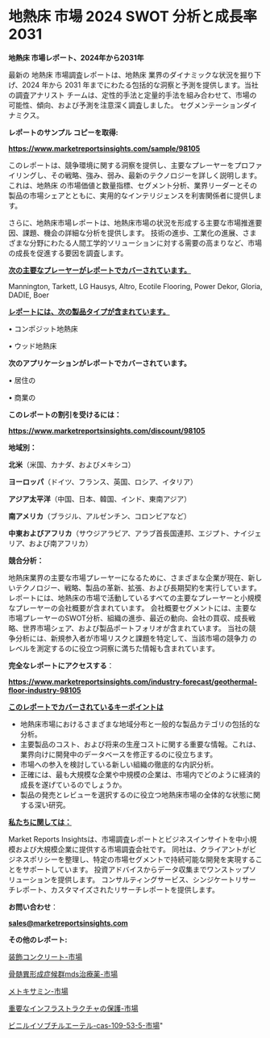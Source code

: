 # 地熱床 市場 2024 SWOT 分析と成長率 2031

<strong>地熱床 市場レポート、2024年から2031年</strong>

最新の 地熱床 市場調査レポートは、地熱床 業界のダイナミックな状況を掘り下げ、2024 年から 2031 年までにわたる包括的な洞察と予測を提供します。当社の調査アナリスト チームは、定性的手法と定量的手法を組み合わせて、市場の可能性、傾向、および予測を注意深く調査しました。 セグメンテーションダイナミクス。



<strong>レポートのサンプル コピーを取得:</strong> <a href=https://www.marketreportsinsights.com/sample/98105>

<strong><u>https://www.marketreportsinsights.com/sample/98105</u></strong></a>

このレポートは、競争環境に関する洞察を提供し、主要なプレーヤーをプロファイリングし、その戦略、強み、弱み、最新のテクノロジーを詳しく説明します。 これは、地熱床 の市場価値と数量指標、セグメント分析、業界リーダーとその製品の市場シェアとともに、実用的なインテリジェンスを利害関係者に提供します。

さらに、地熱床市場レポートは、地熱床市場の状況を形成する主要な市場推進要因、課題、機会の詳細な分析を提供します。 技術の進歩、工業化の進展、さまざまな分野にわたる人間工学的ソリューションに対する需要の高まりなど、市場の成長を促進する要因を調査します。



<strong><u>次の主要なプレーヤーがレポートでカバーされています。</u></strong>

Mannington, Tarkett, LG Hausys, Altro, Ecotile Flooring, Power Dekor, Gloria, DADIE, Boer



<strong><u><b>レポートには、次の製品タイプが含まれています。</b></u></strong>

• コンポジット地熱床

• ウッド地熱床



<strong><b>次のアプリケーションがレポートでカバーされています。</b></strong>

• 居住の

• 商業の



<strong><b>このレポートの割引を受けるには：</b></strong><a href=https://www.marketreportsinsights.com/discount/98105>

<strong><u>https://www.marketreportsinsights.com/discount/98105</u></strong></a>



<strong>地域別：</strong>



<strong>北米</strong>（米国、カナダ、およびメキシコ）



<strong>ヨーロッパ</strong>（ドイツ、フランス、英国、ロシア、イタリア）



<strong>アジア太平洋</strong>（中国、日本、韓国、インド、東南アジア）



<strong>南アメリカ</strong>（ブラジル、アルゼンチン、コロンビアなど）



<strong>中東およびアフリカ</strong>（サウジアラビア、アラブ首長国連邦、エジプト、ナイジェリア、および南アフリカ）



<strong>競合分析：</strong>

地熱床業界の主要な市場プレーヤーになるために、さまざまな企業が現在、新しいテクノロジー、戦略、製品の革新、拡張、および長期契約を実行しています。 レポートには、地熱床の市場で活動しているすべての主要なプレーヤーと小規模なプレーヤーの会社概要が含まれています。 会社概要セグメントには、主要な市場プレーヤーのSWOT分析、組織の進歩、最近の動向、会社の買収、成長戦略、世界市場シェア、および製品ポートフォリオが含まれています。 当社の競争分析には、新規参入者が市場リスクと課題を特定して、当該市場の競争力 のレベルを測定するのに役立つ洞察に満ちた情報も含まれています。



<strong>完全なレポートにアクセスする</strong>：

<a href=https://www.marketreportsinsights.com/industry-forecast/geothermal-floor-industry-98105>

<strong><u>https://www.marketreportsinsights.com/industry-forecast/geothermal-floor-industry-98105</u></strong></a>



<strong><u><b>このレポートでカバーされているキーポイントは</b></u></strong>
<ul>
  <li>地熱床市場におけるさまざまな地域分布と一般的な製品カテゴリの包括的な分析。</li>
  <li>主要製品のコスト、および将来の生産コストに関する重要な情報。これは、業界向けに開発中のデータベースを修正するのに役立ちます。</li>
  <li>市場への参入を検討している新しい組織の徹底的な内訳分析。</li>
  <li>正確には、最も大規模な企業や中規模の企業は、市場内でどのように経済的成長を遂げているのでしょうか。</li>
  <li>製品の発売とレビューを選択するのに役立つ地熱床市場の全体的な状態に関する深い研究。</li>
</ul>


<strong><u><b>私たちに関しては：</b></u></strong>

Market Reports Insightsは、市場調査レポートとビジネスインサイトを中小規模および大規模企業に提供する市場調査会社です。 同社は、クライアントがビジネスポリシーを整理し、特定の市場セグメントで持続可能な開発を実現することをサポートしています。 投資アドバイスからデータ収集までワンストップソリューションを提供します。 コンサルティングサービス、シンジケートリサーチレポート、カスタマイズされたリサーチレポートを提供します。



<strong><b>お問い合わせ</b></strong>：

<a href=mailto:sales@marketreportsinsights.com>

<strong><u>sales@marketreportsinsights.com</u></strong></a>



<strong>その他のレポート:</strong>

<a href=https://www.linkedin.com/pulse/装飾コンクリート-市場-2023-推進要因と成長機会-2030-consumer-connection-collective-360-wvzpf/>装飾コンクリート-市場</a>

<a href=https://www.linkedin.com/pulse/骨髄異形成症候群mds治療薬-市場-2023-推進要因と成長機会-2030-pr-news-hub-lumgf/>骨髄異形成症候群mds治療薬-市場</a>

<a href=https://www.linkedin.com/pulse/メトキサミン-市場-2030-年までの需要に焦点を当てた-2023-年調査レポート-pr-news-hub-at2rf/>メトキサミン-市場</a>

<a href=https://www.linkedin.com/pulse/重要なインフラストラクチャの保護-市場-2023-収益と成長ドライバー-2030-fsg6f/>重要なインフラストラクチャの保護-市場</a>

<a href=https://www.linkedin.com/pulse/ビニルイソブチルエーテル-cas-109-53-5-市場-2023-swot-分析と成長率-2030-pr-news-hub-kfupf/>ビニルイソブチルエーテル-cas-109-53-5-市場</a>"
